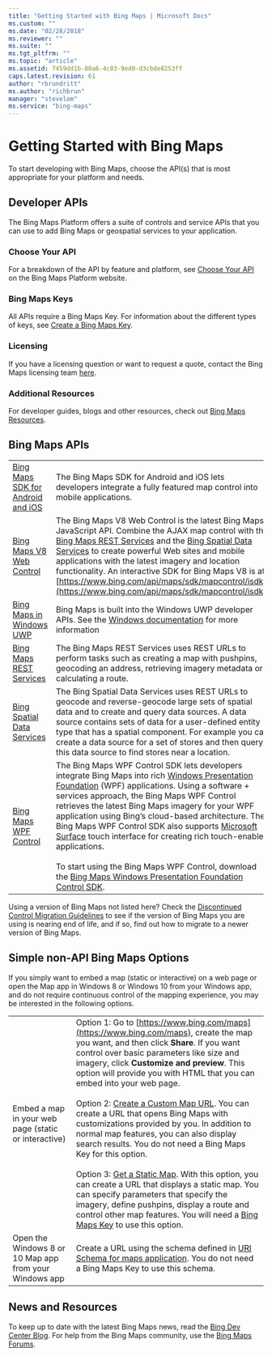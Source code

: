 ```yaml
---
title: "Getting Started with Bing Maps | Microsoft Docs"
ms.custom: ""
ms.date: "02/28/2018"
ms.reviewer: ""
ms.suite: ""
ms.tgt_pltfrm: ""
ms.topic: "article"
ms.assetid: 7459dd1b-80a6-4c03-9ed0-d3cbde8253ff
caps.latest.revision: 61
author: "rbrundritt"
ms.author: "richbrun"
manager: "stevelom"
ms.service: "bing-maps"
---
```

# Getting Started with Bing Maps

To start developing with Bing Maps, choose the API(s) that is most appropriate for your platform and needs.  
  
## Developer APIs

The Bing Maps Platform offers a suite of controls and service APIs that you can use to add Bing Maps or geospatial services to your application.  
  
### Choose Your API

For a breakdown of the API by feature and platform, see [Choose Your API](https://www.microsoft.com/maps/choose-your-bing-maps-API.aspx) on the Bing Maps Platform website.  
  
### Bing Maps Keys

All APIs require a Bing Maps Key. For information about the different types of keys, see [Create a Bing Maps Key](https://www.microsoft.com/maps/create-a-bing-maps-key.aspx).  
  
### Licensing

If you have a licensing question or want to request a quote, contact the Bing Maps licensing team [here](https://www.microsoft.com/maps/licensing/licensing.aspx).  
  
### Additional Resources

For developer guides, blogs and other resources, check out [Bing Maps Resources](https://www.microsoft.com/maps/developer-resources.aspx).  
  
## Bing Maps APIs  
  
|||  
|-|-|  
|[Bing Maps SDK for Android and iOS](../sdk-native/index.md)|The Bing Maps SDK for Android and iOS lets developers integrate a fully featured map control into mobile applications.|  
|[Bing Maps V8 Web Control](../v8-web-control/index.md)|The Bing Maps V8 Web Control is the latest Bing Maps JavaScript API. Combine the AJAX map control with the [Bing Maps REST Services](../rest-services/index.md) and the [Bing Spatial Data Services](../spatial-data-services/index.md) to create powerful Web sites and mobile applications with the latest imagery and location functionality. An interactive SDK for Bing Maps V8 is at [https://www.bing.com/api/maps/sdk/mapcontrol/isdk](https://www.bing.com/api/maps/sdk/mapcontrol/isdk).|  
|[Bing Maps in Windows UWP](https://docs.microsoft.com/windows/uwp/maps-and-location/)|Bing Maps is built into the Windows UWP developer APIs. See the [Windows documentation](https://docs.microsoft.com/windows/uwp/maps-and-location/) for more information|  
|[Bing Maps REST Services](../rest-services/index.md)|The Bing Maps REST Services uses REST URLs to perform tasks such as creating a map with pushpins, geocoding an address, retrieving imagery metadata or calculating a route.|  
|[Bing Spatial Data Services](../spatial-data-services/index.md)|The Bing Spatial Data Services uses REST URLs to geocode and reverse-geocode large sets of spatial data and to create and query data sources. A data source contains sets of data for a user-defined entity type that has a spatial component. For example you can create a data source for a set of stores and then query this data source to find stores near a location.|  
|[Bing Maps WPF Control](https://www.microsoft.com/download/en/details.aspx?id=27165)|The Bing Maps WPF Control SDK lets developers integrate Bing Maps into rich [Windows Presentation Foundation](https://msdn.microsoft.com/en-us/library/ms754130.aspx) (WPF) applications. Using a software + services approach, the Bing Maps WPF Control retrieves the latest Bing Maps imagery for your WPF application using Bing’s cloud-based architecture. The Bing Maps WPF Control SDK also supports [Microsoft Surface](https://www.microsoft.com/surface/en/us/default.aspx) touch interface for creating rich touch-enabled applications.<br /><br /> To start using the Bing Maps WPF Control, download the [Bing Maps Windows Presentation Foundation Control SDK](https://www.microsoft.com/download/en/details.aspx?id=27165).|  

 Using a version of Bing Maps not listed here? Check the [Discontinued Control Migration Guidelines](https://www.microsoft.com/maps/discon-control-migrat-guide.aspx) to see if the version of Bing Maps you are using is nearing end of life, and if so, find out how to migrate to a newer version of Bing Maps.  
  

## Simple non-API Bing Maps Options

 If you simply want to embed a map (static or interactive) on a web page or open the Map app in Windows 8 or Windows 10 from your Windows app, and do not require continuous control of the mapping experience, you may be interested in the following options.  
  
|||  
|-|-|  
|Embed a map in your web page (static or interactive)|Option 1: Go to [https://www.bing.com/maps](https://www.bing.com/maps), create the map you want, and then click **Share**. If you want control over basic parameters like size and imagery, click **Customize and preview**. This option will provide you with HTML that you can embed into your web page.<br /><br /> Option 2: [Create a Custom Map URL](../articles/create-a-custom-map-url.md). You can create a URL that opens Bing Maps with customizations provided by you. In addition to normal map features, you can also display search results. You do not need a Bing Maps Key for this option.<br /><br /> Option 3: [Get a Static Map](../rest-services/imagery/get-a-static-map.md). With this option, you can create a URL that displays a static map. You can specify parameters that specify the imagery, define pushpins, display a route and control other map features. You will need a [Bing Maps Key](https://www.microsoft.com/maps/create-a-bing-maps-key.aspx) to use this option.|  
|Open the Windows 8 or 10 Map app from your Windows app|Create a URL using the schema defined in [URI Schema for maps application](https://docs.microsoft.com/en-us/previous-versions/windows/apps/jj635237(v=win.10)). You do not need a Bing Maps Key to use this schema.|  
  
## News and Resources

To keep up to date with the latest  Bing Maps news, read the [Bing Dev Center Blog](https://blogs.bing.com/maps/). For help from the Bing Maps community, use the [Bing Maps Forums](http://social.msdn.microsoft.com/Forums/en-US/category/bingmaps).